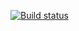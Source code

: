 [![Build status](https://github.com/hanslovsky/imglib2-cache-python/actions/workflows/build.yaml/badge.svg)](https://github.com/hanslovsky/imglib2-cache-python/actions/workflows/build.yaml)
